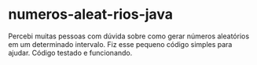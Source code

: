 # numeros-aleat-rios-java
Percebi muitas pessoas com dúvida sobre como gerar números aleatórios em um determinado intervalo. Fiz esse pequeno código simples para ajudar.
Código testado e funcionando.
